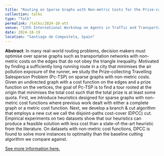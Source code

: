 ```yaml
---
title: "Routing on Sparse Graphs with Non-metric Costs for the Prize-collecting Travelling Salesperson Problem"
collection: talks
type: "Talk"
permalink: /talks/2024-10-att
venue: "13th International Workshop on Agents in Traffic and Transportation"
date: 2024-10-19
location: "Santiago de Compostela, Spain"
---
```


**Abstract**: In many real-world routing problems, decision makers must optimise over sparse graphs such as transportation
networks with non-metric costs on the edges that do not obey the triangle inequality. Motivated by finding a
sufficiently long running route in a city that minimises the air pollution exposure of the runner, we study the
Prize-collecting Travelling Salesperson Problem (Pc-TSP) on sparse graphs with non-metric costs. Given an
undirected graph with a cost function on the edges and a prize function on the vertices, the goal of Pc-TSP is to
find a tour rooted at the origin that minimises the total cost such that the total prize is at least some quota. First,
we introduce heuristics designed for sparse graphs with non-metric cost functions where previous work dealt
with either a complete graph or a metric cost function. Next, we develop a branch & cut algorithm that employs a
new cut we call the disjoint-paths cost-cover (DPCC) cut. Empirical experiments on two datasets show that our
heuristics can produce a feasible solution with less cost than a state-of-the-art heuristic from the literature. On
datasets with non-metric cost functions, DPCC is found to solve more instances to optimality than the baseline
cutting algorithm we compare against.

[See more information here.](https://sites.google.com/unimib.it/att2024/home)